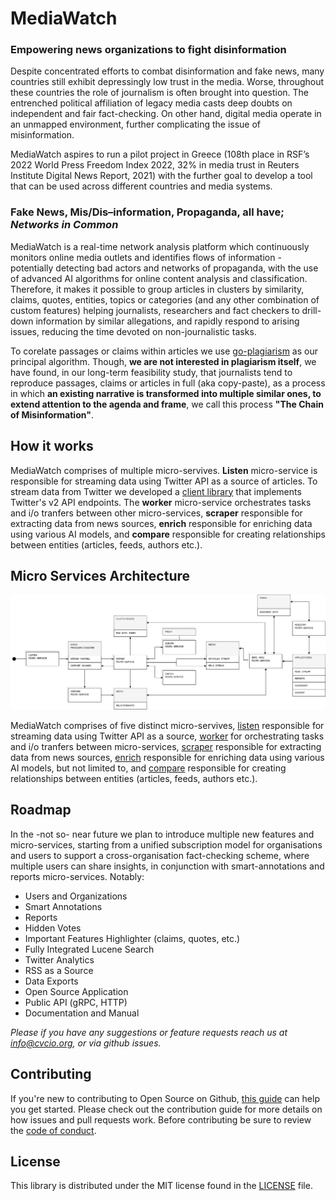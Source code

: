 # MediaWatch

### Empowering news organizations to fight disinformation

Despite concentrated efforts to combat disinformation and fake news, many countries still exhibit depressingly low trust in the media. Worse, throughout these countries the role of journalism is often brought into question. The entrenched political affiliation of legacy media casts deep doubts on independent and fair fact-checking. On other hand, digital media operate in an unmapped environment, further complicating the issue of misinformation.

MediaWatch aspires to run a pilot project in Greece (108th place in RSF’s 2022 World Press Freedom Index 2022, 32% in media trust in Reuters Institute Digital News Report, 2021) with the further goal to develop a tool that can be used across different countries and media systems.

### Fake News, Mis/Dis–information, Propaganda, all have; *Networks in Common*

MediaWatch is a real-time network analysis platform which continuously monitors online media outlets and identifies flows of information - potentially detecting bad actors and networks of propaganda, with the use of advanced AI algorithms for online content analysis and classification. Therefore, it makes it possible to group articles in clusters by similarity, claims, quotes, entities, topics or categories (and any other combination of custom features) helping journalists, researchers and fact checkers to drill-down information by similar allegations, and rapidly respond to arising issues, reducing the time devoted on non-journalistic tasks.

To corelate passages or claims within articles we use [go-plagiarism](https://github.com/cvcio/go-plagiarism) as our principal algorithm. Though, **we are not interested in plagiarism itself**, we have found, in our long-term feasibility study, that journalists tend to reproduce passages, claims or articles in full (aka copy-paste), as a process in which **an existing narrative is transformed into multiple similar ones, to extend attention to the agenda and frame**, we call this process **"The Chain of Misinformation"**.

## How it works

MediaWatch comprises of multiple micro-servives. **Listen** micro-service is responsible for streaming data using Twitter API as a source of articles. To stream data from Twitter we developed a [client library](https://github.com/cvcio/twitter) that implements Twitter's v2 API endpoints. The **worker** micro-service orchestrates tasks and i/o tranfers between other micro-services, **scraper** responsible for extracting data from news sources, **enrich** responsible for enriching data using various AI models, and **compare** responsible for creating relationships between entities (articles, feeds, authors etc.).

## Micro Services Architecture

![MediaWatch CORE](./assets/MediaWatch%20Core.drawio.png)

MediaWatch comprises of five distinct micro-servives, [listen](cmd/listen/) responsible for streaming data using Twitter API as a source, [worker](cmd/worker/) for orchestrating tasks and i/o tranfers between micro-services, [scraper](cmd/scraper/) responsible for extracting data from news sources, [enrich](cmd/enrich/) responsible for enriching data using various AI models, but not limited to, and [compare](cmd/compare/) responsible for creating relationships between entities (articles, feeds, authors etc.).

## Roadmap

In the -not so- near future we plan to introduce multiple new features and micro-services, starting from a unified subscription model for organisations and users to support a cross-organisation fact-checking scheme, where multiple users can share insights, in conjunction with smart-annotations and reports micro-services. Notably:

- Users and Organizations
- Smart Annotations
- Reports
- Hidden Votes
- Important Features Highlighter (claims, quotes, etc.)
- Fully Integrated Lucene Search
- Twitter Analytics
- RSS as a Source
- Data Exports
- Open Source Application
- Public API (gRPC, HTTP)
- Documentation and Manual

*Please if you have any suggestions or feature requests reach us at info@cvcio.org, or via github issues.*

## Contributing

If you're new to contributing to Open Source on Github, [this guide](https://opensource.guide/how-to-contribute/) can help you get started. Please check out the contribution guide for more details on how issues and pull requests work. Before contributing be sure to review the [code of conduct](/CODE_OF_CONDUCT.md).

## License

This library is distributed under the MIT license found in the [LICENSE](/LICENSE) file.